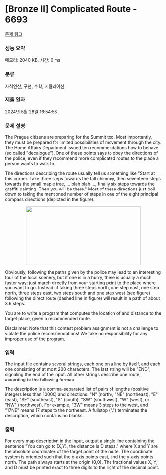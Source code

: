 # [Bronze II] Complicated Route - 6693 

[문제 링크](https://www.acmicpc.net/problem/6693) 

### 성능 요약

메모리: 2040 KB, 시간: 0 ms

### 분류

사칙연산, 구현, 수학, 시뮬레이션

### 제출 일자

2024년 5월 28일 16:54:58

### 문제 설명

<p>The Prague citizens are preparing for the Summit too. Most importantly, they must be prepared for limited possibilities of movement through the city. The Home Affairs Department issued ten recommendations how to behave (so called "decalogue"). One of these points says to obey the directions of the police, even if they recommend more complicated routes to the place a person wants to walk to.</p>

<p>The directions describing the route usually tell us something like "Start at this corner. Take three steps towards the tall chimney, then seventeen steps towards the small maple tree, ... blah blah ..., finally six steps towards the graffiti painting. Then you will be there." Most of these directions just boil down to taking the mentioned number of steps in one of the eight principal compass directions (depicted in the figure).</p>

<p style="text-align: center;"><img alt="" src="https://onlinejudgeimages.s3-ap-northeast-1.amazonaws.com/problem/6693/1.gif" style="height:188px; width:370px"></p>

<p>Obviously, following the paths given by the police may lead to an interesting tour of the local scenery, but if one is in a hurry, there is usually a much faster way: just march directly from your starting point to the place where you want to go. Instead of taking three steps north, one step east, one step north, three steps east, two steps south and one step west (see figure) following the direct route (dashed line in figure) will result in a path of about 3.6 steps.</p>

<p>You are to write a program that computes the location of and distance to the target place, given a recommended route.</p>

<p>Disclaimer: Note that this contest problem assignment is not a challenge to violate the police recommendations! We take no responsibility for any improper use of the program.</p>

### 입력 

 <p>The input file contains several strings, each one on a line by itself, and each one consisting of at most 200 characters. The last string will be "END", signaling the end of the input. All other strings describe one route, according to the following format:</p>

<p>The description is a comma-separated list of pairs of lengths (positive integers less than 10000) and directions: "N" (north), "NE" (northeast), "E" (east), "SE" (southeast), "S" (south), "SW" (southwest), "W" (west), or "NW" (northwest). For example, "3W" means 3 steps to the west, and "17NE" means 17 steps to the northeast. A fullstop (".") terminates the description, which contains no blanks.</p>

### 출력 

 <p>For every map description in the input, output a single line containing the sentence "You can go to (X,Y), the distance is D steps." where X and Y are the absolute coordinates of the target point of the route. The coordinate system is oriented such that the x-axis points east, and the y-axis points north. The path always starts at the origin (0,0). The fractional values X, Y, and D must be printed exact to three digits to the right of the decimal point.</p>

<p> </p>

